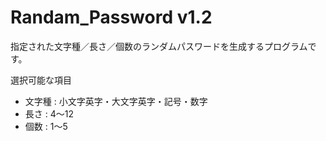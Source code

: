 # Randam_Password v1.2
指定された文字種／長さ／個数のランダムパスワードを生成するプログラムです。

選択可能な項目
- 文字種 : 小文字英字・大文字英字・記号・数字
- 長さ : 4〜12
- 個数 : 1〜5
